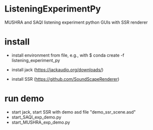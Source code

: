 # ListeningExperimentPy
MUSHRA and SAQI listening experiment python GUIs with SSR renderer

# install
* install environment from file, e.g., with
  $ conda create -f listening_experiment_py

* install jack (https://jackaudio.org/downloads/)
* install SSR (https://github.com/SoundScapeRenderer)

# run demo
* start jack, start SSR with demo asd file "demo_ssr_scene.asd"
* start_SAQI_exp_demo.py
* start_MUSHRA_exp_demo.py
